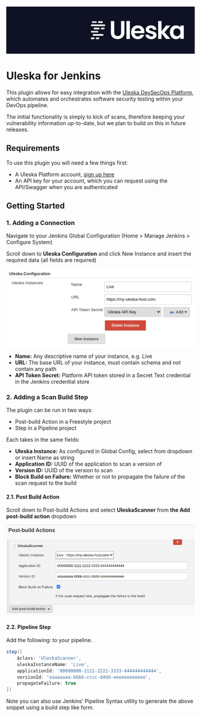 ![](src/main/webapp/img/uleska-banner.jpeg)

# Uleska for Jenkins

This plugin allows for easy integration with the 
[Uleska DevSecOps Platform](https://uleska.com), which automates and 
orchestrates software security testing within your DevOps pipeline.

The initial functionality is simply to kick of scans, therefore keeping your
vulnerability information up-to-date, but we plan to build on this in future
releases.

## Requirements

To use this plugin you will need a few things first:

 - A Uleska Platform account, [sign up here](https://www.uleska.com/sign-up)
 - An API key for your account, which you can request using the API/Swagger 
 when you are authenticated
 
## Getting Started

### 1. Adding a Connection

Navigate to your Jenkins Global Configuration (Home > Manage Jenkins > 
Configure System)

Scroll down to **Uleska Configuration** and click New Instance and insert the 
required data (all fields are required)

![](src/main/webapp/img/global-config.png)

 - **Name:** Any descriptive name of your instance, e.g. Live
 - **URL:** The base URL of your instance, must contain schema and not contain any 
 path
 - **API Token Secret:** Platform API token stored in a Secret Text credential in 
 the Jenkins credential store

### 2. Adding a Scan Build Step

The plugin can be run in two ways:
 - Post-build Action in a Freestyle project
 - Step in a Pipeline project
 
Each takes in the same fields:
 - **Uleska Instance:** As configured in Global Config, select from dropdown or 
 insert Name as string
 - **Application ID:** UUID of the application to scan a version of
 - **Version ID:** UUID of the version to scan
 - **Block Build on Failure:** Whether or not to propagate the failure of the scan 
 request to the build
 
#### 2.1. Post Build Action

Scroll down to Post-build Actions and select **UleskaScanner** from **the Add 
post-build action** dropdown

![](src/main/webapp/img/post-build-action.png)

#### 2.2. Pipeline Step

Add the following: to your pipeline.

```groovy
step([
    $class: 'UleskaScanner', 
    uleskaInstanceName: 'Live', 
    applicationId: '00000000-1111-2222-3333-444444444444', 
    versionId: 'aaaaaaaa-bbbb-cccc-dddd-eeeeeeeeeeee',
    propagateFailure: true
])
```

Note you can also use Jenkins' Pipeline Syntax utility to generate the above 
snippet using a build step like form.

